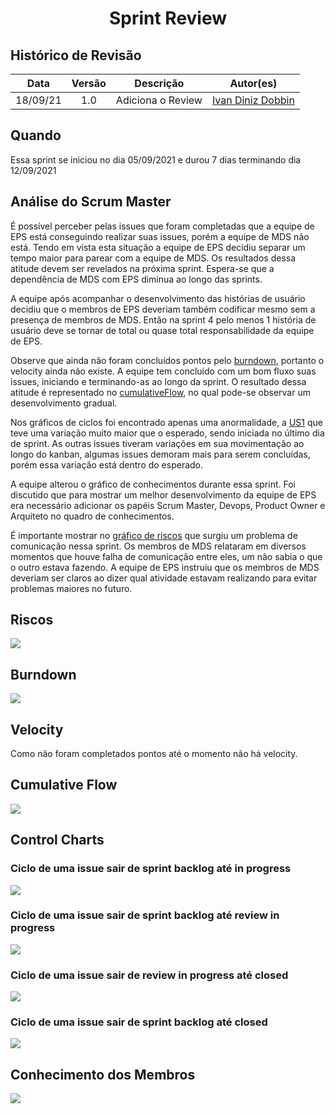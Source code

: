 <h1 style="text-align: center">Sprint Review</h1>

## Histórico de Revisão
| Data | Versão | Descrição | Autor(es)|
|:----:|:------:|:---------:|:--------:|
| 18/09/21 | 1.0 | Adiciona o Review | [Ivan Diniz Dobbin](https://github.com/darmsDD) |

## Quando
Essa sprint se iniciou no dia 05/09/2021 e durou 7 dias terminando dia 12/09/2021 

## Análise do Scrum Master

É possível perceber pelas issues que foram completadas que a equipe de EPS está conseguindo realizar suas issues, porém a equipe de MDS não está. Tendo em vista esta situação a equipe de EPS decidiu separar um tempo maior para parear com a equipe de MDS.  Os resultados dessa atitude devem ser revelados na próxima sprint.
Espera-se que a dependência de MDS com EPS diminua ao longo das sprints. 

A equipe após acompanhar o desenvolvimento das histórias de usuário decidiu que o membros de EPS deveriam também codificar mesmo sem a presença de membros de MDS. Então na sprint 4 pelo menos 1 história de usuário deve se tornar de total ou quase total responsabilidade da equipe de EPS.

Observe que ainda não foram concluídos pontos pelo [burndown](#burndown), portanto o velocity ainda não existe. A equipe tem concluído com um bom fluxo suas issues, iniciando e terminando-as ao longo da sprint. O resultado dessa atitude é representado no [cumulativeFlow](#cumulative-flow), no qual pode-se observar um desenvolvimento gradual.

Nos gráficos de ciclos foi encontrado apenas uma anormalidade, a [US1](https://github.com/fga-eps-mds/2021.1-PC-GO1/issues/39) que
teve uma variação muito maior que o esperado, sendo iniciada no último dia de sprint. As outras issues tiveram variações em sua movimentação ao longo do kanban, algumas issues demoram mais para serem concluídas, porém essa variação está dentro do esperado.

A equipe alterou o gráfico de conhecimentos durante essa sprint. Foi discutido que para mostrar um melhor desenvolvimento da equipe de EPS era necessário adicionar os papéis Scrum Master, Devops, Product Owner e Arquiteto no quadro de conhecimentos. 


É importante mostrar no [gráfico de riscos](#grafico-riscos) que surgiu um problema de comunicação nessa sprint. Os membros de MDS relataram em diversos momentos que houve falha de comunicação entre eles, um não sabia o que o outro estava fazendo. A equipe de EPS instruiu que os membros de MDS deveriam ser claros ao dizer qual atividade estavam realizando para evitar problemas maiores no futuro.

## Riscos

[![](graficoRiscos.png)](graficoRiscos.png)

## Burndown
[![](burndown.png)](burndown.png)

## Velocity
Como não foram completados pontos até o momento não há velocity.

## Cumulative Flow
[![](cumulativeFlow.png)](cumulativeFlow.png)

## Control Charts

### Ciclo de uma issue sair de sprint backlog até in progress
[![](SprintBacklog_InProgress.png)](SprintBacklog_InProgress.png)


### Ciclo de uma issue sair de sprint backlog até review in progress
[![](sprintBacklog_ReviewInProgress.png)](sprintBacklog_ReviewInProgress.png)


### Ciclo de uma issue sair de review in progress até closed
[![](ReviewInProgress_Closed.png)](ReviewInProgress_Closed.png)


### Ciclo de uma issue sair de sprint backlog até closed
[![](sprintBacklog_Closed.png)](sprintBacklog_Closed.png)

## Conhecimento dos Membros
[![](graficoMelhoria.png)](graficoMelhoria.png)




